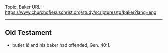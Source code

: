 Topic: Baker
URL: https://www.churchofjesuschrist.org/study/scriptures/tg/baker?lang=eng

---

## Old Testament

- butler â¦ and his baker had offended, Gen. 40:1.

